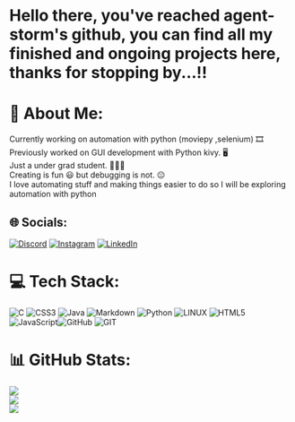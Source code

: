 # Hello there, you've reached agent-storm's github, you can find all my finished and ongoing projects here, thanks for stopping by...!!
# 💫 About Me:
Currently working on automation with python (moviepy  ,selenium) 🎞️<br>Previously worked on GUI development with Python kivy. 🖥️<br>Just a under grad student. 🧑🏻‍🎓<br>Creating is fun 😃 but debugging is not. 😐<br>I love automating stuff and making things easier to do so I will be exploring automation with python<br>


## 🌐 Socials:
[![Discord](https://img.shields.io/badge/Discord-%237289DA.svg?logo=discord&logoColor=white)](https://discord.gg/#5207) [![Instagram](https://img.shields.io/badge/Instagram-%23E4405F.svg?logo=Instagram&logoColor=white)](https://instagram.com/srinith_10) [![LinkedIn](https://img.shields.io/badge/LinkedIn-%230077B5.svg?logo=linkedin&logoColor=white)](https://linkedin.com/in/https://www.linkedin.com/in/gujarathi-sai-srinith-3035a5242/) 

# 💻 Tech Stack:
![C](https://img.shields.io/badge/c-%2300599C.svg?style=for-the-badge&logo=c&logoColor=white) ![CSS3](https://img.shields.io/badge/css3-%231572B6.svg?style=for-the-badge&logo=css3&logoColor=white) ![Java](https://img.shields.io/badge/java-%23ED8B00.svg?style=for-the-badge&logo=java&logoColor=white) ![Markdown](https://img.shields.io/badge/markdown-%23000000.svg?style=for-the-badge&logo=markdown&logoColor=white) ![Python](https://img.shields.io/badge/python-3670A0?style=for-the-badge&logo=python&logoColor=ffdd54) ![LINUX](https://img.shields.io/badge/Linux-FCC624?style=for-the-badge&logo=linux&logoColor=black) ![HTML5](https://img.shields.io/badge/html5-%23E34F26.svg?style=for-the-badge&logo=html5&logoColor=white) ![JavaScript](https://img.shields.io/badge/javascript-%23323330.svg?style=for-the-badge&logo=javascript&logoColor=%23F7DF1E)![GitHub](https://img.shields.io/badge/GitHub-%23121011.svg?style=for-the-badge&logo=github&logoColor=white) ![GIT](https://img.shields.io/badge/Git-fc6d26?style=for-the-badge&logo=git&logoColor=white)
# 📊 GitHub Stats:
![](https://github-readme-stats.vercel.app/api?username=agent-storm&theme=material-palenight&hide_border=false&include_all_commits=true&count_private=false)<br/>
![](https://github-readme-streak-stats.herokuapp.com/?user=agent-storm&theme=material-palenight&hide_border=false)<br/>
![](https://github-readme-stats.vercel.app/api/top-langs/?username=agent-storm&theme=material-palenight&hide_border=false&include_all_commits=true&count_private=false&layout=compact)


<!--
**agent-storm/agent-storm** is a ✨ _special_ ✨ repository because its `README.md` (this file) appears on your GitHub profile.

Here are some ideas to get you started:

- 🔭 I’m currently working on ...
- 🌱 I’m currently learning ...
- 👯 I’m looking to collaborate on ...
- 🤔 I’m looking for help with ...
- 💬 Ask me about ...
- 📫 How to reach me: ...
- 😄 Pronouns: ...
- ⚡ Fun fact: ...
-->
